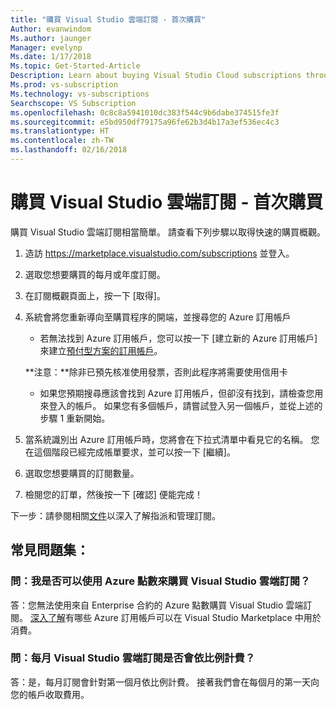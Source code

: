 ```yaml
---
title: "購買 Visual Studio 雲端訂閱 - 首次購買"
Author: evanwindom
Ms.author: jaunger
Manager: evelynp
Ms.date: 1/17/2018
Ms.topic: Get-Started-Article
Description: Learn about buying Visual Studio Cloud subscriptions through Visual Studio Marketplace
Ms.prod: vs-subscription
Ms.technology: vs-subscriptions
Searchscope: VS Subscription
ms.openlocfilehash: 0c8c8a5941010dc383f544c9b6dabe374515fe3f
ms.sourcegitcommit: e5bd950df79175a96fe62b3d4b17a3ef536ec4c3
ms.translationtype: HT
ms.contentlocale: zh-TW
ms.lasthandoff: 02/16/2018
---
```

# <a name="buying-visual-studio-cloud-subscriptions---making-your-first-purchase"></a>購買 Visual Studio 雲端訂閱 - 首次購買

購買 Visual Studio 雲端訂閱相當簡單。  請查看下列步驟以取得快速的購買概觀。

1.  造訪 https://marketplace.visualstudio.com/subscriptions 並登入。

2.  選取您想要購買的每月或年度訂閱。

3.  在訂閱概觀頁面上，按一下 [取得]。

4.  系統會將您重新導向至購買程序的開端，並搜尋您的 Azure 訂用帳戶
    -  若無法找到 Azure 訂用帳戶，您可以按一下 [建立新的 Azure 訂用帳戶] 來建立[預付型方案的訂用帳戶](https://azure.microsoft.com/en-us/offers/ms-azr-0003p/)。

    **注意：**除非已預先核准使用發票，否則此程序將需要使用信用卡
    -  如果您預期搜尋應該會找到 Azure 訂用帳戶，但卻沒有找到，請檢查您用來登入的帳戶。  如果您有多個帳戶，請嘗試登入另一個帳戶，並從上述的步驟 1 重新開始。  

5.  當系統識別出 Azure 訂用帳戶時，您將會在下拉式清單中看見它的名稱。   您在這個階段已經完成帳單要求，並可以按一下 [繼續]。

6.  選取您想要購買的訂閱數量。

7.  檢閱您的訂單，然後按一下 [確認] 便能完成！

下一步：請參閱相關[文件](/visualstudio/subscriptions/)以深入了解指派和管理訂閱。

## <a name="faq"></a>常見問題集：
### <a name="q--can-i-use-my-azure-monetary-credits-to-purchase-a-visual-studio-cloud-subscription"></a>問：我是否可以使用 Azure 點數來購買 Visual Studio 雲端訂閱？
答：您無法使用來自 Enterprise 合約的 Azure 點數購買 Visual Studio 雲端訂閱。  [深入了解](/vsts/billing/faq-azure-billing#billing)有哪些 Azure 訂用帳戶可以在 Visual Studio Marketplace 中用於消費。
### <a name="q--are-the-monthly-visual-studio-cloud-subscriptions-prorated"></a>問：每月 Visual Studio 雲端訂閱是否會依比例計費？
答：是，每月訂閱會針對第一個月依比例計費。  接著我們會在每個月的第一天向您的帳戶收取費用。
